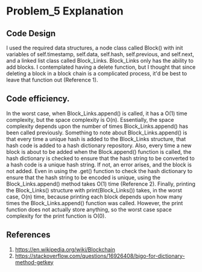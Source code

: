 # Problem_5 Explanation

## Code Design
I used the required data structures, a node class called Block() with init variables of self.timestamp, self.data, self.hash, self.previous, and self.next, and a linked list class called Block_Links. Block_Links only has the ability to add blocks. I contemplated having a delete function, but I thought that since deleting a block in a block chain is a complicated process, it'd be best to leave that function out (Reference 1). 

## Code efficiency.
In the worst case, when Block_Links.append() is called, it has a O(1) time complexity, but the space complexity is O(n). Essentially, the space complexity depends upon the number of times Block_Links.append() has been called previously. Something to note about Block_Links.append() is that every time a unique hash is added to the Block_Links structure, that hash code is added to a hash dictionary repository. Also, every time a new block is about to be added when the Block.append() function is called, the hash dictionary is checked to ensure that the hash string to be converted to a hash code is a unique hash string. If not, an error arises, and the block is not added. Even in using the .get() function to check the hash dictionary to ensure that the hash string to be encoded is unique, using the Block_Links.append() method takes O(1) time (Reference 2). Finally, printing the Block_Links() structure with print(Block_Links()) takes, in the worst case, O(n) time, because printing each block depends upon how many times the Block_Links.append() function was called. However, the print function does not actually store anything, so the worst case space complexity for the print function is O(0).

## References
1. https://en.wikipedia.org/wiki/Blockchain
2. https://stackoverflow.com/questions/16926408/bigo-for-dictionary-method-getkey